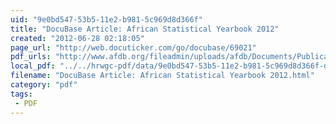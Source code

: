 ```yaml
---
uid: "9e0bd547-53b5-11e2-b981-5c969d8d366f"
title: "DocuBase Article: African Statistical Yearbook 2012"
created: "2012-06-28 02:18:05"
page_url: "http://web.docuticker.com/go/docubase/69021"
pdf_urls: "http://www.afdb.org/fileadmin/uploads/afdb/Documents/Publications/Yearbook_2012_web.pdf"
local_pdf: "../../hrwgc-pdf/data/9e0bd547-53b5-11e2-b981-5c969d8d366f-docubase-article-african-statistical-yearbook-2012.pdf"
filename: "DocuBase Article: African Statistical Yearbook 2012.html"
category: "pdf"
tags: 
 - PDF
---
```

